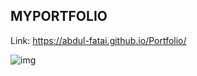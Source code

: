 
## MYPORTFOLIO

Link: https://abdul-fatai.github.io/Portfolio/

<img src="https://pbs.twimg.com/media/EB8UF3uXUAETHoO?format=jpg&name=small" alt="img">


